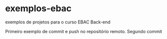 # exemplos-ebac
exemplos de projetos para o curso EBAC Back-end

Primeiro exemplo de commit e push no repositório remoto.
Segundo commit
